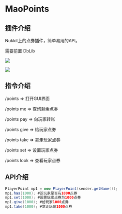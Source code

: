 # MaoPoints

## 插件介绍

Nukkit上的点券插件，简单易用的API。

需要前置 DbLib

![](https://i.loli.net/2020/03/09/4iGVKLPkrvBfeM2.jpg)

![](https://i.loli.net/2020/03/09/UovzLkRh6sTxCKt.jpg)

## 指令介绍

/points => 打开GUI界面

/points me => 查询剩余点券

/points pay <id> <amount> => 向玩家转账

/points give <id> <amount> => 给玩家点券

/points take <id> <amount> => 拿走玩家点券

/points set <id> <amount> => 设置玩家点券

/points look <id> => 查看玩家点券

## API介绍

```java
PlayerPoint mp1 = new PlayerPoint(sender.getName());
mp1.has(1000); #该玩家是否有1000点券
mp1.set(1000); #设置玩家点券为1000点券
mp1.give(1000); #给玩家1000点券
mp1.take(1000); #拿走玩家1000点券
```

